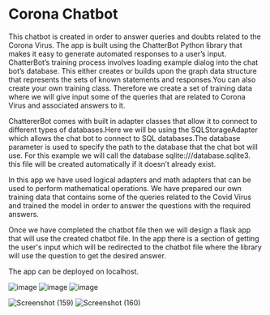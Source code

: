 # Corona Chatbot

This chatbot is created in order to answer queries and doubts related to the Corona Virus.
The app is built using the ChatterBot Python library that makes it easy to generate automated responses to a user’s input.
ChatterBot’s training process involves loading example dialog into the chat bot’s database. This either creates or builds upon the graph data structure that represents the sets of known statements and responses.You can also create your own training class. Therefore we create a set of training data where we will give input some of the queries that are related to Corona Virus and associated answers to it.

ChattererBot comes with built in adapter classes that allow it to connect to different types of databases.Here we will be using the SQLStorageAdapter which allows the chat bot to connect to SQL databases.The database parameter is used to specify the path to the database that the chat bot will use. For this example we will call the database sqlite:///database.sqlite3. this file will be created automatically if it doesn’t already exist.

In this app we have used logical adapters and math adapters that can be used to perform mathematical operations. We have prepared our own training data that contains some of the queries related to the Covid Virus and trained the model in order to answer the questions with the required answers.

Once we have completed the chatbot file then we will design a flask app that will  use the created  chatbot file. In the app there is a section of getting the user's input which will be redirected to the chatbot file where the library will use the question to get the desired answer.

The app can be deployed on localhost.


![image](https://user-images.githubusercontent.com/76935226/149617401-00abae2a-cf83-4a58-885e-76a22532825b.png)
![image](https://user-images.githubusercontent.com/76935226/149617410-38eb7058-b7ca-4739-9019-86336e20b8c5.png)
![image](https://user-images.githubusercontent.com/76935226/149617413-d447af63-0306-47e9-b2b2-3b6605167660.png)


![Screenshot (159)](https://user-images.githubusercontent.com/76935226/147967298-a0d0ba3d-22a9-4802-9752-4464e81cf14e.png)
![Screenshot (160)](https://user-images.githubusercontent.com/76935226/147967141-5892238a-9a88-495a-8f04-ac4337060672.png)

